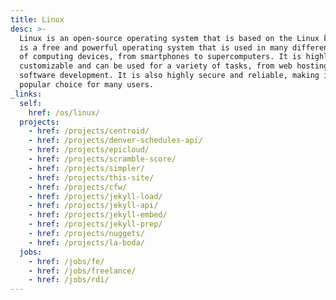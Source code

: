 ```yaml
---
title: Linux
desc: >-
  Linux is an open-source operating system that is based on the Linux kernel. It
  is a free and powerful operating system that is used in many different types
  of computing devices, from smartphones to supercomputers. It is highly
  customizable and can be used for a variety of tasks, from web hosting to
  software development. It is also highly secure and reliable, making it a
  popular choice for many users.
_links:
  self:
    href: /os/linux/
  projects:
    - href: /projects/centroid/
    - href: /projects/denver-schedules-api/
    - href: /projects/epicloud/
    - href: /projects/scramble-score/
    - href: /projects/simpler/
    - href: /projects/this-site/
    - href: /projects/cfw/
    - href: /projects/jekyll-load/
    - href: /projects/jekyll-api/
    - href: /projects/jekyll-embed/
    - href: /projects/jekyll-prep/
    - href: /projects/nuggets/
    - href: /projects/la-boda/
  jobs:
    - href: /jobs/fe/
    - href: /jobs/freelance/
    - href: /jobs/rdi/
---
```

